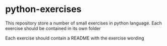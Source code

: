 # python-exercises

This repository store a number of small exercises in python language.
Each exercise should be contained in its own folder

Each exercise should contain a README with the exercise wording